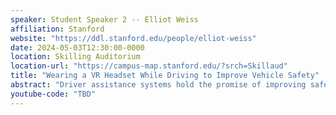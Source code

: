 ```yaml
---
speaker: Student Speaker 2 -- Elliot Weiss
affiliation: Stanford
website: "https://ddl.stanford.edu/people/elliot-weiss"
date: 2024-05-03T12:30:00-0000
location: Skilling Auditorium
location-url: "https://campus-map.stanford.edu/?srch=Skillaud"
title: "Wearing a VR Headset While Driving to Improve Vehicle Safety"
abstract: "Driver assistance systems hold the promise of improving safety on the road. We are particularly interested in developing new assistance systems that smoothly share control with the driver and testing them in a wide range of driving conditions. Given the central role of the driver in a shared control system, it is critical to elicit natural driving behavior during tests. This talk discusses the development of a flexible driving simulation platform that can be used for safe and immersive shared control testing. Our platform, known as "Vehicle-in-the-Loop", enables experiments on a real vehicle within a simulated traffic scenario viewed by the driver in a virtual reality headset. By implementing this platform around a four-wheel steer-by-wire vehicle, the driver can interact with shared control systems in a variety of test conditions – including low friction and highway speed driving – all on one vehicle platform and at one proving ground. "
youtube-code: "TBD"
---
```

